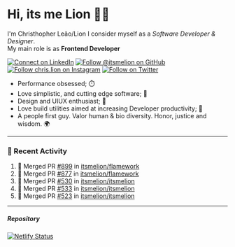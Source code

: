 # Hi, its me Lion 👋🦁

I'm Christhopher Leão/Lion
I consider myself as a _Software Developer & Designer_.<br/>My main role is as <b>Frontend Developer</b>
<br />

[![Connect on LinkedIn](https://img.shields.io/badge/--linkedin?label=LinkedIn&logo=LinkedIn&style=social)](https://www.linkedin.com/in/chrislion)
[![Follow @itsmelion on GitHub](https://img.shields.io/github/followers/itsmelion?label=follow%20%40itsmeLion&style=social)](https://github.com/itsmelion)
[![Follow chris.lion on Instagram](https://img.shields.io/badge/--instagram?label=@chris.lion&logo=Instagram&style=social)](https://instagram.com/chris.lion)
[![Follow on Twitter](https://img.shields.io/badge/--twitter?label=@ChrisLion_me&logo=Twitter&style=social)](https://twitter.com/chrislion_me)

- Performance obsessed; ⏱️
- Love simplistic, and cutting edge software; 📆
- Design and UIUX enthusiast; 🎨
- Love build utilities aimed at increasing Developer productivity; 🧰
- A people first guy. Valor human & bio diversity. Honor, justice and wisdom. 🌍

---
### 📰 Recent Activity

<!--START_SECTION:activity-->
1. 🎉 Merged PR [#899](https://github.com/itsmelion/flamework/pull/899) in [itsmelion/flamework](https://github.com/itsmelion/flamework)
2. 🎉 Merged PR [#877](https://github.com/itsmelion/flamework/pull/877) in [itsmelion/flamework](https://github.com/itsmelion/flamework)
3. 🎉 Merged PR [#530](https://github.com/itsmelion/itsmelion/pull/530) in [itsmelion/itsmelion](https://github.com/itsmelion/itsmelion)
4. 🎉 Merged PR [#533](https://github.com/itsmelion/itsmelion/pull/533) in [itsmelion/itsmelion](https://github.com/itsmelion/itsmelion)
5. 🎉 Merged PR [#523](https://github.com/itsmelion/itsmelion/pull/523) in [itsmelion/itsmelion](https://github.com/itsmelion/itsmelion)
<!--END_SECTION:activity-->

___

##### Repository
[![Netlify Status](https://api.netlify.com/api/v1/badges/9e2e6136-1ab9-42fc-8d4e-188512d5d841/deploy-status)](https://app.netlify.com/sites/lion-portfolio/deploys)
